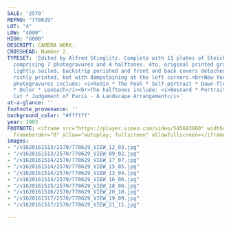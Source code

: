 ```yaml
---
SALE: '2570'
REFNO: "778629"
LOT: "4"
LOW: "4000"
HIGH: "6000"
DESCRIPT: CAMERA WORK.
CROSSHEAD: Number 2.
TYPESET: 'Edited by Alfred Stieglitz. Complete with 11 plates of Steichen''s work,
  comprising 7 photogravures and 4 halftones. 4to, original printed gray wrappers,
  lightly soiled, backstrip perished and front and back covers detached; the gravures
  richly printed, but with dampstaining at the left corners.<br>New York, 1903<br><br>The
  photogravures include: <i>Rodin * The Pool * Self-portrait * Dawn-flowers * Barholomé
  * Dolor * Lenbach</i><br>The halftones include: <i>Besnard * Portrait * Nude with
  Cat * Judgement of Paris - A Landscape Arrangement</i>'
at-a-glance: ''
footnote_provenance: ''
background_color: "#ffffff"
year: 1903
FOOTNOTE: <iframe src="https://player.vimeo.com/video/545683860" width="640" height="564"
  frameborder="0" allow="autoplay; fullscreen" allowfullscreen></iframe>
images:
- "/v1620161513/2570/778629_VIEW_12_03.jpg"
- "/v1620161513/2570/778629_VIEW_09_02.jpg"
- "/v1620161514/2570/778629_VIEW_17_07.jpg"
- "/v1620161514/2570/778629_VIEW_15_05.jpg"
- "/v1620161514/2570/778629_VIEW_13_04.jpg"
- "/v1620161514/2570/778629_VIEW_16_06.jpg"
- "/v1620161515/2570/778629_VIEW_18_08.jpg"
- "/v1620161516/2570/778629_VIEW_20_10.jpg"
- "/v1620161517/2570/778629_VIEW_19_09.jpg"
- "/v1620161517/2570/778629_VIEW_21_11.jpg"

---
```

